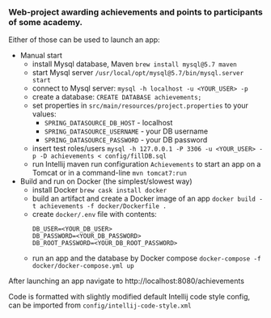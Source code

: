 ### Web-project awarding achievements and points to participants of some academy.


Either of those can be used to launch an app:

- Manual start
  - install Mysql database, Maven `brew install mysql@5.7 maven`
  - start Mysql server `/usr/local/opt/mysql@5.7/bin/mysql.server start`
  - connect to Mysql server: `mysql -h localhost -u <YOUR_USER> -p`
  - create a database: `CREATE DATABASE achievements;`
  - set properties in `src/main/resources/project.properties` to your values:
    - `SPRING_DATASOURCE_DB_HOST` - localhost
    - `SPRING_DATASOURCE_USERNAME` - your DB username
    - `SPRING_DATASOURCE_PASSWORD` - your DB password
  - insert test roles/users `mysql -h 127.0.0.1 -P 3306 -u <YOUR_USER> -p -D achievements < config/fillDB.sql`
  - run Intellij maven run configuration `Achievements` to start an app on a Tomcat or in a command-line
    `mvn tomcat7:run`
- Build and run on Docker (the simplest/slowest way)
  - install Docker `brew cask install docker`
  - build an artifact and create a Docker image of an app `docker build -t achievements -f docker/Dockerfile .`
  - create `docker/.env` file with contents:
    ```
    DB_USER=<YOUR_DB_USER>
    DB_PASSWORD=<YOUR_DB_PASSWORD>
    DB_ROOT_PASSWORD=<YOUR_DB_ROOT_PASSWORD>
    ```
  - run an app and the database by Docker compose `docker-compose -f docker/docker-compose.yml up`

After launching an app navigate to http://localhost:8080/achievements

Code is formatted with slightly modified default Intellij code style config, can be imported
from `config/intellij-code-style.xml`